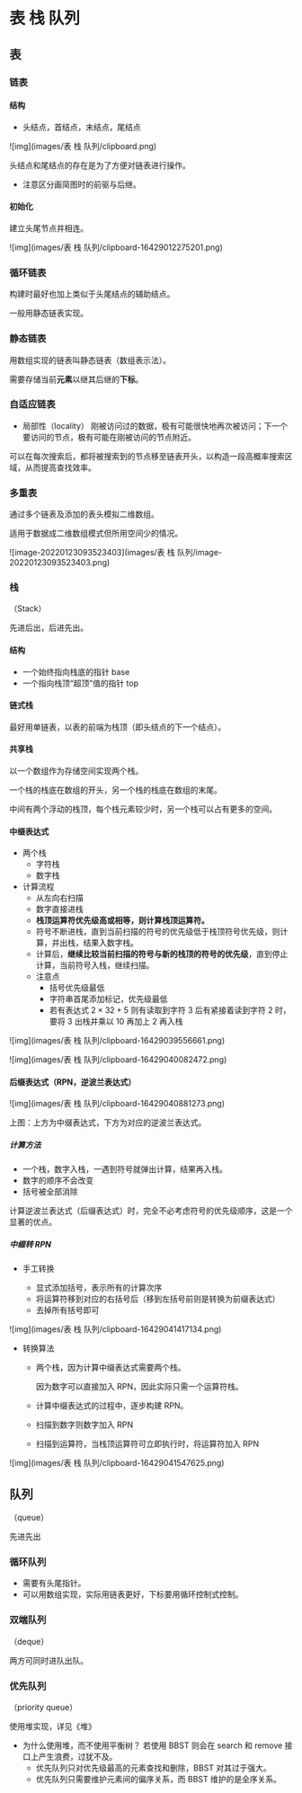 # 表 栈 队列

## 表

### 链表

#### 结构

- 头结点，首结点，末结点，尾结点

![img](images/表 栈 队列/clipboard.png)

头结点和尾结点的存在是为了方便对链表进行操作。

- 注意区分画简图时的前驱与后继。

#### 初始化

建立头尾节点并相连。

![img](images/表 栈 队列/clipboard-16429012275201.png)

### 循环链表

构建时最好也加上类似于头尾结点的辅助结点。

一般用静态链表实现。

### 静态链表

用数组实现的链表叫静态链表（数组表示法）。

需要存储当前**元素**以继其后继的**下标**。

### 自适应链表

- 局部性（locality）
	刚被访问过的数据，极有可能很快地再次被访问；下一个要访问的节点，极有可能在刚被访问的节点附近。
	

可以在每次搜索后，都将被搜索到的节点移至链表开头，以构造一段高概率搜索区域，从而提高查找效率。

### 多重表

通过多个链表及添加的表头模拟二维数组。

适用于数据成二维数组模式但所用空间少的情况。

![image-20220123093523403](images/表 栈 队列/image-20220123093523403.png)

### 栈

（Stack）

先进后出，后进先出。

#### 结构

- 一个始终指向栈底的指针 base
- 一个指向栈顶“超顶”值的指针 top

#### 链式栈

最好用单链表，以表的前端为栈顶（即头结点的下一个结点）。

#### 共享栈

以一个数组作为存储空间实现两个栈。

一个栈的栈底在数组的开头，另一个栈的栈底在数组的末尾。

中间有两个浮动的栈顶，每个栈元素较少时，另一个栈可以占有更多的空间。

#### 中缀表达式

- 两个栈
	- 字符栈
	- 数字栈
- 计算流程
	- 从左向右扫描
	- 数字直接进栈
	- **栈顶运算符优先级高或相等，则计算栈顶运算符。**
	- 符号不断进栈，直到当前扫描的符号的优先级低于栈顶符号优先级，则计算，并出栈，结果入数字栈。
	- 计算后，**继续比较当前扫描的符号与新的栈顶的符号的优先级**，直到停止计算，当前符号入栈，继续扫描。
	- 注意点
		- 括号优先级最低
		- 字符串首尾添加标记，优先级最低
		- 若有表达式  $2\times 32 + 5$ 则有读取到字符 $3$ 后有紧接着读到字符 $2$ 时，要将 $3$ 出栈并乘以 $10$ 再加上 $2$ 再入栈

![img](images/表 栈 队列/clipboard-16429039556661.png)

![img](images/表 栈 队列/clipboard-16429040082472.png)

#### 后缀表达式（RPN，逆波兰表达式）

![img](images/表 栈 队列/clipboard-16429040881273.png)

上图：上方为中缀表达式，下方为对应的逆波兰表达式。

##### 计算方法

- 一个栈，数字入栈，一遇到符号就弹出计算，结果再入栈。
- 数字的顺序不会改变
- 括号被全部消除

计算逆波兰表达式（后缀表达式）时，完全不必考虑符号的优先级顺序，这是一个显著的优点。

##### 中缀转 RPN

- 手工转换

  - 显式添加括号，表示所有的计算次序
  - 将运算符移到对应的右括号后（移到左括号前则是转换为前缀表达式）
  - 去掉所有括号即可

![img](images/表 栈 队列/clipboard-16429041417134.png)

- 转换算法

  - 两个栈，因为计算中缀表达式需要两个栈。

  	因为数字可以直接加入 RPN，因此实际只需一个运算符栈。

  - 计算中缀表达式的过程中，逐步构建 RPN。

  - 扫描到数字则数字加入 RPN

  - 扫描到运算符，当栈顶运算符可立即执行时，将运算符加入 RPN

![img](images/表 栈 队列/clipboard-16429041547625.png)

## 队列

（queue）

先进先出

### 循环队列

- 需要有头尾指针。
- 可以用数组实现，实际用链表更好，下标要用循环控制式控制。

### 双端队列

（deque）

两方可同时进队出队。

### 优先队列

（priority queue）

使用堆实现，详见《堆》

- 为什么使用堆，而不使用平衡树？
	若使用 BBST 则会在 search 和 remove 接口上产生浪费，过犹不及。
	- 优先队列只对优先级最高的元素查找和删除，BBST 对其过于强大。
	- 优先队列只需要维护元素间的偏序关系，而 BBST 维护的是全序关系。